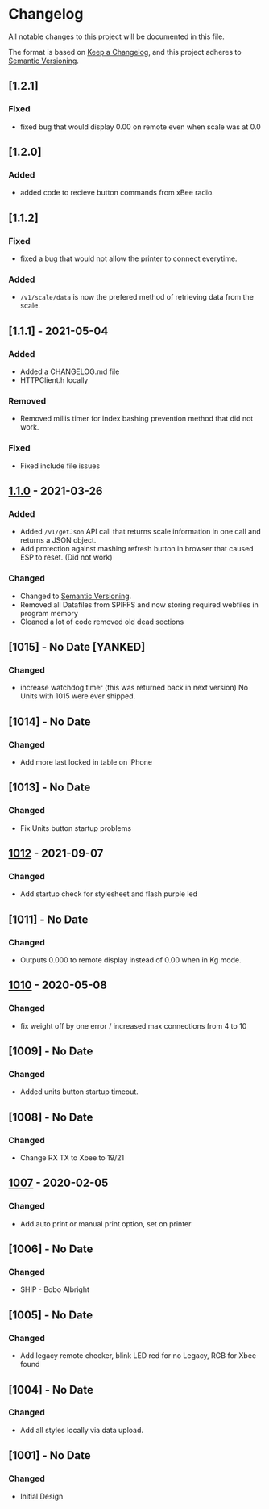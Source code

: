 # Changelog

All notable changes to this project will be documented in this file.

The format is based on [Keep a Changelog](https://keepachangelog.com/en/1.0.0/),
and this project adheres to [Semantic Versioning](https://semver.org/spec/v2.0.0.html).

## [1.2.1]

### Fixed

- fixed bug that would display 0.00 on remote even when scale was at 0.0

## [1.2.0]

### Added

- added code to recieve button commands from xBee radio.

## [1.1.2]

### Fixed

- fixed a bug that would not allow the printer to connect everytime.

### Added

- `/v1/scale/data` is now the prefered method of retrieving data from the scale.

## [1.1.1] - 2021-05-04

### Added

- Added a CHANGELOG.md file
- HTTPClient.h locally

### Removed 

- Removed millis timer for index bashing prevention method that did not work.

### Fixed

- Fixed include file issues

## [1.1.0] - 2021-03-26

### Added

- Added `/v1/getJson` API call that returns scale information in one call and returns a JSON object.
- Add protection against mashing refresh button in browser that caused ESP to reset.  (Did not work)

### Changed

- Changed to [Semantic Versioning](https://semver.org/spec/v2.0.0.html).
- Removed all Datafiles from SPIFFS and now storing required webfiles in program memory
- Cleaned a lot of code removed old dead sections


## [1015] - No Date [YANKED]

### Changed

 - increase watchdog timer (this was returned back in next version)  No Units with 1015 were ever shipped.

## [1014] - No Date

### Changed

 - Add more last locked in table on iPhone

## [1013] - No Date

### Changed

 - Fix Units button startup problems

## [1012] - 2021-09-07

### Changed

 - Add startup check for stylesheet and flash purple led

## [1011] - No Date

### Changed

 - Outputs 0.000 to remote display instead of 0.00 when in Kg mode.

## [1010] - 2020-05-08

### Changed

 - fix weight off by one error / increased max connections from 4 to 10

## [1009] - No Date

### Changed

 - Added units button startup timeout.

## [1008] - No Date

### Changed

 - Change RX TX to Xbee to 19/21

## [1007] - 2020-02-05

### Changed

 - Add auto print or manual print option, set on printer

## [1006] - No Date

### Changed

 - SHIP - Bobo Albright 

## [1005] - No Date

### Changed

 - Add legacy remote checker, blink LED red for no Legacy, RGB for Xbee found

## [1004] - No Date

### Changed

 - Add all styles locally via data upload.

## [1001] - No Date

### Changed

 - Initial Design


[unreleased]: https://github.com/atclarkson/cs19_wifi/compare/v1.1.0...HEAD
[1.1.0]: https://github.com/atclarkson/cs19_wifi/releases/tag/v1.1.0
[1012]: https://github.com/atclarkson/cs19_wifi/releases/tag/v1012
[1010]: https://github.com/atclarkson/cs19_wifi/releases/tag/v1.0.10
[1007]: https://github.com/atclarkson/cs19_wifi/releases/tag/v1.0.7